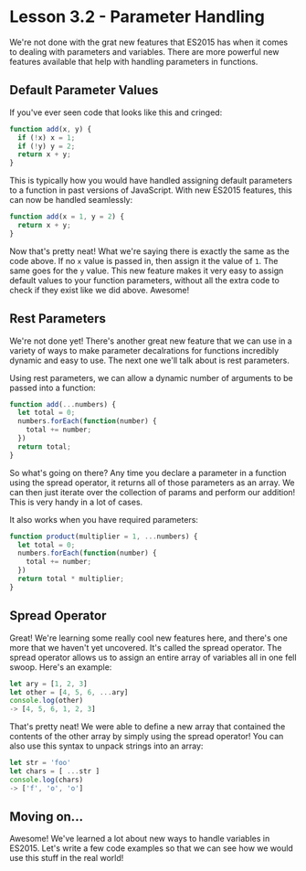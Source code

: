# Lesson 3.2 - Parameter Handling

We're not done with the grat new features that ES2015 has when it comes to
dealing with parameters and variables. There are more powerful new features
available that help with handling parameters in functions.

## Default Parameter Values

If you've ever seen code that looks like this and cringed:

```js
function add(x, y) {
  if (!x) x = 1;
  if (!y) y = 2;
  return x + y;
}
```

This is typically how you would have handled assigning default parameters to
a function in past versions of JavaScript. With new ES2015 features, this
can now be handled seamlessly:

```js
function add(x = 1, y = 2) {
  return x + y;
}
```

Now that's pretty neat! What we're saying there is exactly the same as the
code above. If no `x` value is passed in, then assign it the value of `1`. The
same goes for the `y` value. This new feature makes it very easy to assign
default values to your function parameters, without all the extra code to
check if they exist like we did above. Awesome!

## Rest Parameters

We're not done yet! There's another great new feature that we can use in a
variety of ways to make parameter decalrations for functions incredibly
dynamic and easy to use. The next one we'll talk about is rest parameters.

Using rest parameters, we can allow a dynamic number of arguments to be passed
into a function:

```js
function add(...numbers) {
  let total = 0;
  numbers.forEach(function(number) {
    total += number;
  })
  return total;
}
```

So what's going on there? Any time you declare a parameter in a function
using the spread operator, it returns all of those parameters as an array.
We can then just iterate over the collection of params and perform our
addition! This is very handy in a lot of cases.

It also works when you have required parameters:
```js
function product(multiplier = 1, ...numbers) {
  let total = 0;
  numbers.forEach(function(number) {
    total += number;
  })
  return total * multiplier;
}
```

## Spread Operator

Great! We're learning some really cool new features here, and there's one
more that we haven't yet uncovered. It's called the spread operator. The spread
operator allows us to assign an entire array of variables all in one fell
swoop. Here's an example:

```js
let ary = [1, 2, 3]
let other = [4, 5, 6, ...ary]
console.log(other)
-> [4, 5, 6, 1, 2, 3]
```

That's pretty neat! We were able to define a new array that contained the
contents of the other array by simply using the spread operator! You can also
use this syntax to unpack strings into an array:

```js
let str = 'foo'
let chars = [ ...str ]
console.log(chars)
-> ['f', 'o', 'o']
```

## Moving on...

Awesome! We've learned a lot about new ways to handle variables in ES2015. Let's
write a few code examples so that we can see how we would use this stuff in the
real world!
